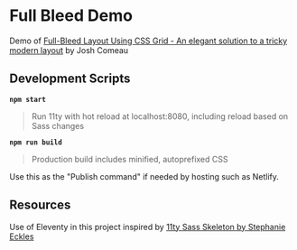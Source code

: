 # Full Bleed Demo

Demo of [Full-Bleed Layout Using CSS Grid - An elegant solution to a tricky modern layout](https://www.joshwcomeau.com/css/full-bleed/) by Josh Comeau

## Development Scripts

**`npm start`**

> Run 11ty with hot reload at localhost:8080, including reload based on Sass changes

**`npm run build`**

> Production build includes minified, autoprefixed CSS

Use this as the "Publish command" if needed by hosting such as Netlify.

## Resources

Use of Eleventy in this project inspired by [11ty Sass Skeleton by Stephanie Eckles](https://github.com/5t3ph/11ty-sass-skeleton)
